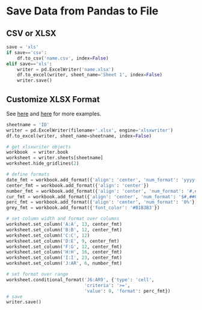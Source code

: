 # Save Data from Pandas to File

## CSV or XLSX
```python
save = 'xls'
if save=='csv':
    df.to_csv('name.csv', index=False)
elif save=='xls':
    writer = pd.ExcelWriter('name.xlsx')
    df.to_excel(writer, sheet_name='Sheet 1', index=False)
    writer.save()
```

## Customize XLSX Format

See [here](http://xlsxwriter.readthedocs.io/example_pandas_column_formats.html) and [here](http://pbpython.com/improve-pandas-excel-output.html) for more examples.

```python
sheetname = 'ID'
writer = pd.ExcelWriter(filename+'.xlsx', engine='xlsxwriter')
df.to_excel(writer, sheet_name=sheetname, index=False)

# get xlsxwriter objects
workbook  = writer.book
worksheet = writer.sheets[sheetname]
worksheet.hide_gridlines(2)

# define formats
date_fmt = workbook.add_format({'align': 'center', 'num_format': 'yyyy-mm-dd'})
center_fmt = workbook.add_format({'align': 'center'})
number_fmt = workbook.add_format({'align': 'center', 'num_format': '#,##0.000'})
cur_fmt = workbook.add_format({'align': 'center', 'num_format': '$#,##0.00'})
perc_fmt = workbook.add_format({'align': 'center', 'num_format': '0%'})
grey_fmt = workbook.add_format({'font_color': '#B1B3B3'})

# set column width and format over columns
worksheet.set_column('A:A', 13, center_fmt)
worksheet.set_column('B:B', 12, center_fmt)
worksheet.set_column('C:C', 12)
worksheet.set_column('D:E', 9, center_fmt)
worksheet.set_column('F:G', 12, center_fmt)
worksheet.set_column('H:H', 16, center_fmt)
worksheet.set_column('I:I', 23, center_fmt)
worksheet.set_column('J:AR', 6, number_fmt)

# set format over range
worksheet.conditional_format('J6:AR9', {'type': 'cell',
                             'criteria': '>=',
                             'value': 0, 'format': perc_fmt})
# save
writer.save()
```
